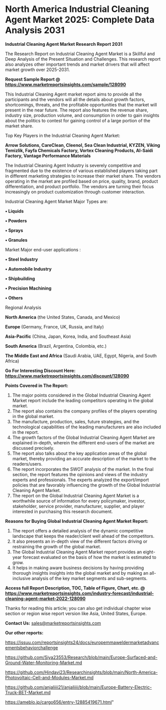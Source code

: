 # North America Industrial Cleaning Agent Market 2025: Complete Data Analysis 2031

<strong>Industrial Cleaning Agent Market Research Report 2031</strong>

The Research Report on Industrial Cleaning Agent Market is a Skillful and Deep Analysis of the Present Situation and Challenges. This research report also analyzes other important trends and market drivers that will affect market growth over 2025-2031.

<strong>Request Sample Report @ <a href=https://www.marketreportsinsights.com/sample/128090>https://www.marketreportsinsights.com/sample/128090</a></strong>

This Industrial Cleaning Agent market report aims to provide all the participants and the vendors will all the details about growth factors, shortcomings, threats, and the profitable opportunities that the market will present in the near future. The report also features the revenue share, industry size, production volume, and consumption in order to gain insights about the politics to contest for gaining control of a large portion of the market share.

Top Key Players in the Industrial Cleaning Agent Market:

<strong>Arrow Solutions, CareClean, Cleenol, Sea Clean Industrial, KYZEN, Viking Temizlik, Fayfa Chemicals Factory, Vortex Cleaning Products, Al-Saidi Factory, Vantage Performance Materials</strong>

The Industrial Cleaning Agent Industry is severely competitive and fragmented due to the existence of various established players taking part in different marketing strategies to increase their market share. The vendors operating in the market are profiled based on price, quality, brand, product differentiation, and product portfolio. The vendors are turning their focus increasingly on product customization through customer interaction.

Industrial Cleaning Agent Market Major Types are:

<strong>• Liquids

• Powders

• Sprays

• Granules</strong>

Market Major end-user applications :

<strong>• Steel Industry

• Automobile Industry

• Shipbuilding

• Precision Machining

• Others</strong>

Regional Analysis

</u><strong><b>North America</b></strong> (the United States, Canada, and Mexico)

<strong><b>Europe </b></strong>(Germany, France, UK, Russia, and Italy)

<strong><b>Asia-Pacific</b></strong> (China, Japan, Korea, India, and Southeast Asia)

<strong><b>South America</b></strong> (Brazil, Argentina, Colombia, etc.)

<strong><b>The Middle East and Africa</b></strong> (Saudi Arabia, UAE, Egypt, Nigeria, and South Africa)

<strong>Go For Interesting Discount Here: <a href=https://www.marketreportsinsights.com/discount/128090>https://www.marketreportsinsights.com/discount/128090</a></strong>

<strong>Points Covered in The Report:</strong>
<ol>
  <li>The major points considered in the Global Industrial Cleaning Agent Market report include the leading competitors operating in the global market.</li>
  <li>The report also contains the company profiles of the players operating in the global market.</li>
  <li>The manufacture, production, sales, future strategies, and the technological capabilities of the leading manufacturers are also included in the report.</li>
  <li>The growth factors of the Global Industrial Cleaning Agent Market are explained in-depth, wherein the different end-users of the market are discussed precisely.</li>
  <li>The report also talks about the key application areas of the global market, thereby providing an accurate description of the market to the readers/users.</li>
  <li>The report incorporates the SWOT analysis of the market. In the final section, the report features the opinions and views of the industry experts and professionals. The experts analyzed the export/import policies that are favorably influencing the growth of the Global Industrial Cleaning Agent Market.</li>
  <li>The report on the Global Industrial Cleaning Agent Market is a worthwhile source of information for every policymaker, investor, stakeholder, service provider, manufacturer, supplier, and player interested in purchasing this research document.</li>
</ol>
<strong>Reasons for Buying Global Industrial Cleaning Agent Market Report:</strong>

<ol>
  <li>The report offers a detailed analysis of the dynamic competitive landscape that keeps the reader/client well ahead of the competitors.</li>
  <li>It also presents an in-depth view of the different factors driving or restraining the growth of the global market.</li>
  <li>The Global Industrial Cleaning Agent Market report provides an eight-year forecast evaluated on the basis of how the market is estimated to grow.</li>
  <li>It helps in making aware business decisions by having providing thorough insights insights into the global market and by making an all-inclusive analysis of the key market segments and sub-segments.</li>
</ol>
<strong>Access full Report Description, TOC, Table of Figure, Chart, etc. @ <a href=https://www.marketreportsinsights.com/industry-forecast/industrial-cleaning-agent-market-2022-128090>https://www.marketreportsinsights.com/industry-forecast/industrial-cleaning-agent-market-2022-128090</a></strong>


Thanks for reading this article; you can also get individual chapter wise section or region wise report version like Asia, United States, Europe.

<strong>Contact Us:</strong>
sales@marketreportsinsights.com

<strong>Our other reports:</strong>

<a href=https://issuu.com/reportsinsights24/docs/europemmaweldermarketadvancementsbehaviorchallenge>https://issuu.com/reportsinsights24/docs/europemmaweldermarketadvancementsbehaviorchallenge</a>

<a href=https://github.com/Siya23553/Research/blob/main/Europe-Surfaced-and-Ground-Water-Monitoring-Market.md>https://github.com/Siya23553/Research/blob/main/Europe-Surfaced-and-Ground-Water-Monitoring-Market.md</a>

<a href=https://github.com/Hindavi23/Researchinsights/blob/main/North-America-Photovoltaic-Cell-and-Modules-Market.md>https://github.com/Hindavi23/Researchinsights/blob/main/North-America-Photovoltaic-Cell-and-Modules-Market.md</a>

<a href=https://github.com/anjaliiii21/anjaliiii/blob/main/Europe-Battery-Electric-Truck-BET-Market.md>https://github.com/anjaliiii21/anjaliiii/blob/main/Europe-Battery-Electric-Truck-BET-Market.md</a>

<a href=https://ameblo.jp/cargo656/entry-12885419671.html>https://ameblo.jp/cargo656/entry-12885419671.html</a>"
